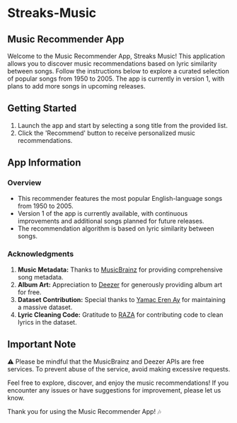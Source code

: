 # Streaks-Music
## Music Recommender App

Welcome to the Music Recommender App, Streaks Music! This application allows you to discover music recommendations based on lyric similarity between songs. Follow the instructions below to explore a curated selection of popular songs from 1950 to 2005. The app is currently in version 1, with plans to add more songs in upcoming releases.

## Getting Started

1. Launch the app and start by selecting a song title from the provided list.
2. Click the 'Recommend' button to receive personalized music recommendations.

## App Information

### Overview
- This recommender features the most popular English-language songs from 1950 to 2005.
- Version 1 of the app is currently available, with continuous improvements and additional songs planned for future releases.
- The recommendation algorithm is based on lyric similarity between songs.

### Acknowledgments
1. **Music Metadata:** Thanks to [MusicBrainz](https://musicbrainz.org/) for providing comprehensive song metadata.
2. **Album Art:** Appreciation to [Deezer](https://www.deezer.com/) for generously providing album art for free.
3. **Dataset Contribution:** Special thanks to [Yamac Eren Ay](https://www.kaggle.com/yamaerenay) for maintaining a massive dataset.
4. **Lyric Cleaning Code:** Gratitude to [RAZA](https://www.kaggle.com/razauhaq) for contributing code to clean lyrics in the dataset.

## Important Note

⚠️ Please be mindful that the MusicBrainz and Deezer APIs are free services. To prevent abuse of the service, avoid making excessive requests.

Feel free to explore, discover, and enjoy the music recommendations! If you encounter any issues or have suggestions for improvement, please let us know.

Thank you for using the Music Recommender App! 🎶
